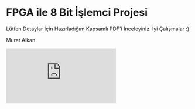 # FPGA ile 8 Bit İşlemci Projesi
Lütfen Detaylar İçin Hazırladığım Kapsamlı PDF'i İnceleyiniz. 
İyi Çalışmalar 
:)



Murat Alkan



![PDF Dosyası için tıklayınız!](https://github.com/1muratalkan/8-bit-processor/raw/main/8%20bit%20i%C5%9Flemci%20(TUR).pdf)

